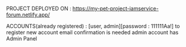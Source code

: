 PROJECT DEPLOYED ON : 
https://my-pet-project-iamservice-forum.netlify.app/

ACCOUNTS(already registered) : [user, admin][password : 111111Aa!]
to register new account email confirmation is needed
admin account has Admin Panel
